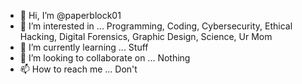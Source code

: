 - 👋 Hi, I’m @paperblock01
- 👀 I’m interested in ... Programming, Coding, Cybersecurity, Ethical Hacking, Digital Forensics, Graphic Design, Science, Ur Mom
- 🌱 I’m currently learning ... Stuff
- 💞️ I’m looking to collaborate on ... Nothing
- 📫 How to reach me ... Don't
